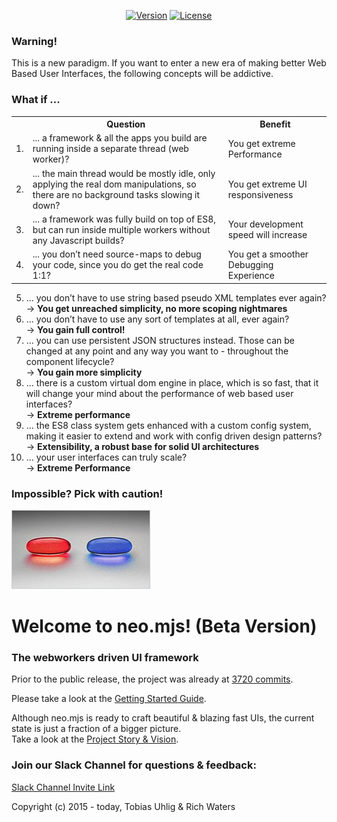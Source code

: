 <p align="center">
  <a href="https://www.npmjs.com/package/neo.mjs"><img src="https://img.shields.io/npm/v/neo.mjs.svg" alt="Version"></a>
  <a href="https://www.npmjs.com/package/neo.mjs"><img src="https://img.shields.io/npm/l/neo.mjs.svg" alt="License"></a>
</p>

### Warning!
This is a new paradigm. If you want to enter a new era of making better Web Based User Interfaces,
the following concepts will be addictive.

### What if ...

<table>
    <tr>
        <th></th>
        <th>Question</th>
        <th>Benefit</th>
    </tr>
    <tr>
        <td>1.</td>
        <td>... a framework & all the apps you build are running inside a separate thread (web worker)?</td>
        <td>You get extreme Performance</td>
    </tr>
    <tr>
        <td>2.</td>
        <td>... the main thread would be mostly idle, only applying the real dom manipulations,
            so there are no background tasks slowing it down?</td>
        <td>You get extreme UI responsiveness</td>
    </tr>
    <tr>
        <td>3.</td>
        <td>... a framework was fully build on top of ES8, but can run inside multiple workers without any Javascript builds?</td>
        <td>Your development speed will increase</td>
    </tr>
    <tr>
        <td>4.</td>
        <td>... you don’t need source-maps to debug your code, since you do get the real code 1:1?</td>
        <td>You get a smoother Debugging Experience</td>
    </tr>
</table>

5.  ... you don’t have to use string based pseudo XML templates ever again?<br/>
→ **You get unreached simplicity, no more scoping nightmares**
6.  ... you don’t have to use any sort of templates at all, ever again?<br/>
→ **You gain full control!**
7.  ... you can use persistent JSON structures instead.
Those can be changed at any point and any way you want to - throughout the component lifecycle?<br/>
→ **You gain more simplicity**
8.  ... there is a custom virtual dom engine in place, which is so fast,
that it will change your mind about the performance of web based user interfaces?<br/>
→ **Extreme performance**
9.  ... the ES8 class system gets enhanced with a custom config system,
making it easier to extend and work with config driven design patterns?<br/>
→ **Extensibility, a robust base for solid UI architectures**
10.  ... your user interfaces can truly scale?<br/>
→ **Extreme Performance**

### Impossible? Pick with caution!
<img alt="neo.mjs commit history" src="./.github/images/redorbluepill.png">

# Welcome to neo.mjs! (Beta Version)
### The webworkers driven UI framework

Prior to the public release, the project was already at <a href=".github/NEOMJS_HISTORY.md">3720 commits</a>.

Please take a look at the <a href=".github/GETTING_STARTED.md">Getting Started Guide</a>.

Although neo.mjs is ready to craft beautiful & blazing fast UIs, the current state is just a fraction of a bigger
picture.<br/>
Take a look at the <a href=".github/VISION.md">Project Story & Vision</a>.

### Join our Slack Channel for questions & feedback:

<a href="https://join.slack.com/t/neotericjs/shared_invite/enQtNDk2NjEwMTIxODQ2LWRjNGQ3ZTMzODRmZGM2NDM2NzZmZTMzZmE2YjEwNDM4NDhjZDllNWY2ZDkwOWQ5N2JmZWViYjYzZTg5YjdiMDc">Slack Channel Invite Link</a>

Copyright (c) 2015 - today, Tobias Uhlig & Rich Waters